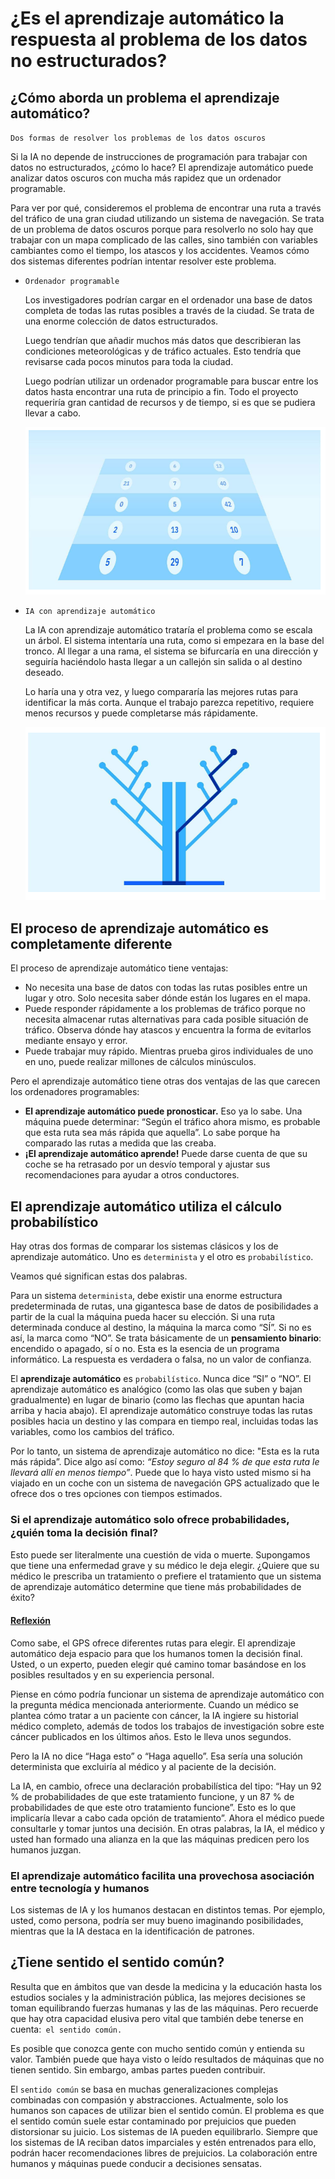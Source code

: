 # ¿Es el aprendizaje automático la respuesta al problema de los datos no estructurados?

## ¿Cómo aborda un problema el aprendizaje automático?
`Dos formas de resolver los problemas de los datos oscuros`

Si la IA no depende de instrucciones de programación para trabajar con datos no estructurados, ¿cómo lo hace? El aprendizaje automático puede analizar datos oscuros con mucha más rapidez que un ordenador programable. 

Para ver por qué, consideremos el problema de encontrar una ruta a través del tráfico de una gran ciudad utilizando un sistema de navegación. Se trata de un problema de datos oscuros porque para resolverlo no solo hay que trabajar con un mapa complicado de las calles, sino también con variables cambiantes como el tiempo, los atascos y los accidentes. Veamos cómo dos sistemas diferentes podrían intentar resolver este problema.

- `Ordenador programable`

    Los investigadores podrían cargar en el ordenador una base de datos completa de todas las rutas posibles a través de la ciudad. Se trata de una enorme colección de datos estructurados.

    Luego tendrían que añadir muchos más datos que describieran las condiciones meteorológicas y de tráfico actuales. Esto tendría que revisarse cada pocos minutos para toda la ciudad.

    Luego podrían utilizar un ordenador programable para buscar entre los datos hasta encontrar una ruta de principio a fin. Todo el proyecto requeriría gran cantidad de recursos y de tiempo, si es que se pudiera llevar a cabo.

    ![alt text](/resources/ordandorprogramable.png)

- `IA con aprendizaje automático`

    La IA con aprendizaje automático trataría el problema como se escala un árbol. El sistema intentaría una ruta, como si empezara en la base del tronco. Al llegar a una rama, el sistema se bifurcaría en una dirección y seguiría haciéndolo hasta llegar a un callejón sin salida o al destino deseado.

    Lo haría una y otra vez, y luego compararía las mejores rutas para identificar la más corta. Aunque el trabajo parezca repetitivo, requiere menos recursos y puede completarse más rápidamente.

    ![alt text](/resources/IAaprendizaje.png)

## El proceso de aprendizaje automático es completamente diferente

El proceso de aprendizaje automático tiene ventajas:

- No necesita una base de datos con todas las rutas posibles entre un lugar y otro. Solo necesita saber dónde están los lugares en el mapa.
- Puede responder rápidamente a los problemas de tráfico porque no necesita almacenar rutas alternativas para cada posible situación de tráfico. Observa dónde hay atascos y encuentra la forma de evitarlos mediante ensayo y error.
- Puede trabajar muy rápido. Mientras prueba giros individuales de uno en uno, puede realizar millones de cálculos minúsculos.

Pero el aprendizaje automático tiene otras dos ventajas de las que carecen los ordenadores programables:

- **El aprendizaje automático puede pronosticar.** Eso ya lo sabe. Una máquina puede determinar: “Según el tráfico ahora mismo, es probable que esta ruta sea más rápida que aquella”. Lo sabe porque ha comparado las rutas a medida que las creaba.
- **¡El aprendizaje automático aprende!** Puede darse cuenta de que su coche se ha retrasado por un desvío temporal y ajustar sus recomendaciones para ayudar a otros conductores.

## El aprendizaje automático utiliza el cálculo probabilístico

Hay otras dos formas de comparar los sistemas clásicos y los de aprendizaje automático. Uno es `determinista` y el otro es `probabilístico`.

Veamos qué significan estas dos palabras.

Para un sistema `determinista`, debe existir una enorme estructura predeterminada de rutas, una gigantesca base de datos de posibilidades a partir de la cual la máquina pueda hacer su elección. Si una ruta determinada conduce al destino, la máquina la marca como “SÍ”. Si no es así, la marca como “NO”. Se trata básicamente de un **pensamiento binario**: encendido o apagado, sí o no. Esta es la esencia de un programa informático. La respuesta es verdadera o falsa, no un valor de confianza.

El **aprendizaje automático** es `probabilístico`. Nunca dice “SI” o “NO”. El aprendizaje automático es analógico (como las olas que suben y bajan gradualmente) en lugar de binario (como las flechas que apuntan hacia arriba y hacia abajo). El aprendizaje automático construye todas las rutas posibles hacia un destino y las compara en tiempo real, incluidas todas las variables, como los cambios del tráfico. 

Por lo tanto, un sistema de aprendizaje automático no dice: "Esta es la ruta más rápida”. Dice algo así como: *“Estoy seguro al 84 % de que esta ruta le llevará allí en menos tiempo”*. Puede que lo haya visto usted mismo si ha viajado en un coche con un sistema de navegación GPS actualizado que le ofrece dos o tres opciones con tiempos estimados.

### Si el aprendizaje automático solo ofrece probabilidades, ¿quién toma la decisión ﬁnal?

Esto puede ser literalmente una cuestión de vida o muerte. Supongamos que tiene una enfermedad grave y su médico le deja elegir. ¿Quiere que su médico le prescriba un tratamiento o prefiere el tratamiento que un sistema de aprendizaje automático determine que tiene más probabilidades de éxito?

#### <u>Reflexión</u>

Como sabe, el GPS ofrece diferentes rutas para elegir. El aprendizaje automático deja espacio para que los humanos tomen la decisión final. Usted, o un experto, pueden elegir qué camino tomar basándose en los posibles resultados y en su experiencia personal.

Piense en cómo podría funcionar un sistema de aprendizaje automático con la pregunta médica mencionada anteriormente. Cuando un médico se plantea cómo tratar a un paciente con cáncer, la IA ingiere su historial médico completo, además de todos los trabajos de investigación sobre este cáncer publicados en los últimos años. Esto le lleva unos segundos.

Pero la IA no dice “Haga esto” o “Haga aquello”. Esa sería una solución determinista que excluiría al médico y al paciente de la decisión.

La IA, en cambio, ofrece una declaración probabilística del tipo: “Hay un 92 % de probabilidades de que este tratamiento funcione, y un 87 % de probabilidades de que este otro tratamiento funcione”. Esto es lo que implicaría llevar a cabo cada opción de tratamiento”. Ahora el médico puede consultarle y tomar juntos una decisión. En otras palabras, la IA, el médico y usted han formado una alianza en la que las máquinas predicen pero los humanos juzgan.

### El aprendizaje automático facilita una provechosa asociación entre tecnología y humanos

Los sistemas de IA y los humanos destacan en distintos temas. Por ejemplo, usted, como persona, podría ser muy bueno imaginando posibilidades, mientras que la IA destaca en la identificación de patrones.

## ¿Tiene sentido el sentido común?

Resulta que en ámbitos que van desde la medicina y la educación hasta los estudios sociales y la administración pública, las mejores decisiones se toman equilibrando fuerzas humanas y las de las máquinas. Pero recuerde que hay otra capacidad elusiva pero vital que también debe tenerse en cuenta:` el sentido común.` 

Es posible que conozca gente con mucho sentido común y entienda su valor. También puede que haya visto o leído resultados de máquinas que no tienen sentido. Sin embargo, ambas partes pueden contribuir.

El `sentido común` se basa en muchas generalizaciones complejas combinadas con compasión y abstracciones. Actualmente, solo los humanos son capaces de utilizar bien el sentido común. El problema es que el sentido común suele estar contaminado por prejuicios que pueden distorsionar su juicio. Los sistemas de IA pueden equilibrarlo. Siempre que los sistemas de IA reciban datos imparciales y estén entrenados para ello, podrán hacer recomendaciones libres de prejuicios. La colaboración entre humanos y máquinas puede conducir a decisiones sensatas.